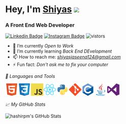 
# Hey, I'm [Shiyas](https://hashirpm.github.io/) <img src="https://media.giphy.com/media/hvRJCLFzcasrR4ia7z/giphy.gif" width="25px">
### A Front End Web Developer
[![Linkedin Badge](https://img.shields.io/badge/-LinkedIn-blue?style=flat-square&logo=Linkedin&logoColor=white&link=https://www.linkedin.com/in/shiyas-mohammed-75382a215/)](https://www.linkedin.com/in/shiyas-mohammed-75382a215/)
[![Instagram Badge](https://img.shields.io/badge/-Instagram-D7008A?style=flat-square&labelColor=D7008A&logo=Instagram&logoColor=white&link=https://www.instagram.com/shiyasmohd/)](https://www.instagram.com/shiyasmohd/) <img alt="vistors" src="https://visitor-badge.glitch.me/badge?page_id=shiyasmohd.shiyasmohd"/>

- 🔭 I’m currently *Open to Work*
- 🌱 I’m currently learning *Back End DEvelopment*
- 📫 How to reach me: *shiyasjaseena124@gmail.com*
- ⚡ Fun fact: *Don't ask me to fix your computer*


*🔨 Languages and Tools*  

<img src="https://raw.githubusercontent.com/devicons/devicon/master/icons/html5/html5-original.svg" alt="html5" width="40" height="40"/><img src="https://raw.githubusercontent.com/devicons/devicon/master/icons/css3/css3-original.svg" alt="css3" width="40" height="40"/><img src="https://raw.githubusercontent.com/devicons/devicon/master/icons/javascript/javascript-original.svg" alt="javascript" width="40" height="40"/><img src="https://raw.githubusercontent.com/devicons/devicon/master/icons/react/react-original.svg" alt="reactjs" width="40" height="40"/><img src="https://raw.githubusercontent.com/devicons/devicon/master/icons/python/python-original.svg" alt="python" width="40" height="40"/><img src="https://raw.githubusercontent.com/devicons/devicon/master/icons/git/git-original.svg" alt="git" width="40" height="40"/><img src="https://raw.githubusercontent.com/devicons/devicon/master/icons/c/c-original.svg" alt="vscode" width="40" height="40"/><img src="https://raw.githubusercontent.com/devicons/devicon/master/icons/java/java-original.svg" alt="vscode" width="40" height="40"/><img src="https://raw.githubusercontent.com/devicons/devicon/master/icons/visualstudio/visualstudio-plain.svg" alt="vscode" width="40" height="40"/>



*📈 My GitHub Stats*
<p align="left"><img alt="hashirpm's GitHub Stats" src="https://github-readme-stats.vercel.app/api?username=shiyasmohd&show_icons=true&hide_border=true&count_private=true&theme=tokyonight" />
  

